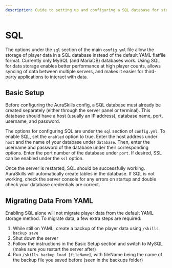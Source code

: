 ```yaml
---
description: Guide to setting up and configuring a SQL database for storage
---
```


# SQL

The options under the `sql` section of the main `config.yml` file allow the storage of player data in a SQL database instead of the default YAML flatfile format. Currently only MySQL (and MariaDB) databases work. Using SQL for data storage enables better performance at high player counts, allows syncing of data between multiple servers, and makes it easier for third-party applications to interact with data.

## Basic Setup

Before configuring the AuraSkills config, a SQL database must already be created separately (either through the server panel or terminal). This database should have a host (usually an IP address), database name, port, username, and password.

The options for configuring SQL are under the `sql` section of `config.yml`. To enable SQL, set the `enabled` option to true. Enter the host address under `host` and the name of your database under `database`. Then, enter the username and password of the database under their corresponding options. Enter the port number of the database under `port`. If desired, SSL can be enabled under the `ssl` option.

Once the server is restarted, SQL should be successfully working. AuraSkills will automatically create tables in the database. If SQL is not working, check the server console for any errors on startup and double check your database credentials are correct.&#x20;

## Migrating Data From YAML

Enabling SQL alone will not migrate player data from the default YAML storage method. To migrate data, a few extra steps are required:

1. While still on YAML, create a backup of the player data using `/skills backup save`
2. Shut down the server
3. Follow the instructions in the Basic Setup section and switch to MySQL (make sure you restart the server after)
4. Run `/skills backup load [fileName]`, with fileName being the name of the backup file you saved before (seen in the backups folder)
